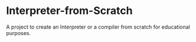 # Interpreter-from-Scratch
A project to create an Interpreter or a compiler from scratch for educational purposes.
